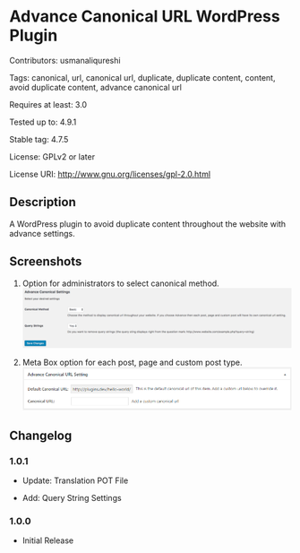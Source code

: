 # Advance Canonical URL WordPress Plugin

Contributors: usmanaliqureshi

Tags: canonical, url, canonical url, duplicate, duplicate content, content, avoid duplicate content, advance canonical url

Requires at least: 3.0

Tested up to: 4.9.1

Stable tag: 4.7.5

License: GPLv2 or later

License URI: http://www.gnu.org/licenses/gpl-2.0.html

## Description

A WordPress plugin to avoid duplicate content throughout the website with advance settings.

## Screenshots

1. Option for administrators to select canonical method.![Option for administrators to select canonical method.](https://raw.githubusercontent.com/usmanaliqureshi/advance-canonical-url/development/screenshot-1.png)

2. Meta Box option for each post, page and custom post type.![Meta Box option for each post, page and custom post type.](https://raw.githubusercontent.com/usmanaliqureshi/advance-canonical-url/development/screenshot-2.png)


## Changelog

### 1.0.1

* Update: Translation POT File

* Add: Query String Settings

### 1.0.0

* Initial Release
